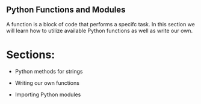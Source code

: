 Python Functions and Modules
-----------------------

A function is a block of code that performs a specifc task. In this section we
will learn how to utilize available Python functions as well as write our own.

# Sections:

* Python methods for strings

* Writing our own functions

* Importing Python modules
